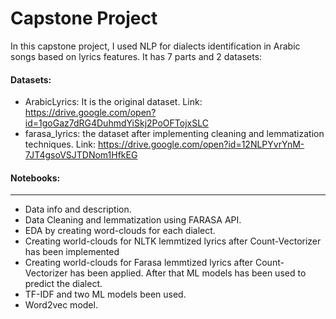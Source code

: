 # Capstone Project



In this capstone project, I used NLP for dialects identification in Arabic songs based on lyrics features. It has 7 parts and 2 datasets:

#### Datasets:
* ArabicLyrics: It is the original dataset. Link: https://drive.google.com/open?id=1goGaz7dRG4DuhmdYiSkj2PoOFTojxSLC
* farasa_lyrics: the dataset after implementing cleaning and lemmatization techniques. Link: https://drive.google.com/open?id=12NLPYvrYnM-7JT4gsoVSJTDNom1HfkEG

#### Notebooks:
-------------------
* Data info and description.
* Data Cleaning and lemmatization using FARASA API.
* EDA by creating word-clouds for each dialect.
* Creating world-clouds for NLTK lemmtized lyrics after Count-Vectorizer has been implemented
* Creating world-clouds for Farasa lemmtized lyrics after Count-Vectorizer has been applied. After that ML models has been used to predict the dialect.
* TF-IDF and two ML models been used.
* Word2vec model.

